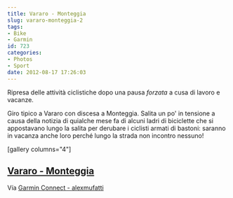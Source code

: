 ```yaml
---
title: Vararo - Monteggia
slug: vararo-monteggia-2
tags:
- Bike
- Garmin
id: 723
categories:
- Photos
- Sport
date: 2012-08-17 17:26:03
---
```


Ripresa delle attività ciclistiche dopo una pausa _forzata_ a cusa di lavoro e vacanze.

<!--more-->Giro tipico a Vararo con discesa a Monteggia. Salita un po' in tensione a causa della notizia di quialche mese fa di alcuni ladri di biciclette che si appostavano lungo la salita per derubare i ciclisti armati di bastoni: saranno in vacanza anche loro perché lungo la strada non incontro nessuno!

[gallery columns="4"]

## [Vararo - Monteggia](http://connect.garmin.com/activity/210162264)

Vía [Garmin Connect - alexmufatti](http://connect.garmin.com/explore?owner=alexmufatti)
